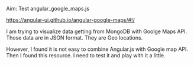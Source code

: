 Aim:
Test angular_google_maps.js

https://angular-ui.github.io/angular-google-maps/#!/


I am trying to visualize data getting from MongoDB with Goolge Maps API.
Those data are in JSON format. They are Geo locations.

However, I found it is not easy to combine Angular.js with Google map API.
Then I found this resource. 
I need to test it and play with it a little.